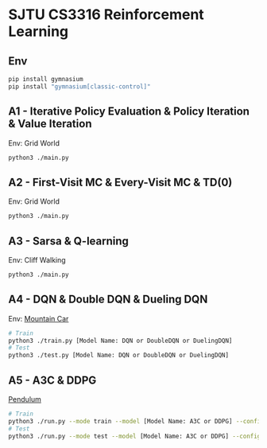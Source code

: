 SJTU CS3316 Reinforcement Learning
=====

Env
-----

```bash
pip install gymnasium
pip install "gymnasium[classic-control]"
```

A1 - Iterative Policy Evaluation & Policy Iteration & Value Iteration
-----
Env: Grid World

```bash
python3 ./main.py
```

A2 - First-Visit MC & Every-Visit MC & TD(0)
-----
Env: Grid World

```bash
python3 ./main.py
```

A3 - Sarsa & Q-learning
-----
Env: Cliff Walking

```bash
python3 ./main.py
```

A4 - DQN & Double DQN & Dueling DQN
-----
Env: [Mountain Car](https://gymnasium.farama.org/environments/classic_control/mountain_car/)

```bash
# Train
python3 ./train.py [Model Name: DQN or DoubleDQN or DuelingDQN]
# Test
python3 ./test.py [Model Name: DQN or DoubleDQN or DuelingDQN]
```

A5 - A3C & DDPG
-----
[Pendulum](https://gymnasium.farama.org/environments/classic_control/pendulum/)

```bash
# Train
python3 ./run.py --mode train --model [Model Name: A3C or DDPG] --config [Config Path: ./config/a3c.yaml or ./config/ddpg.yaml]
# Test
python3 ./run.py --mode test --model [Model Name: A3C or DDPG] --config [Config Path: ./config/a3c.yaml or ./config/ddpg.yaml]
```
